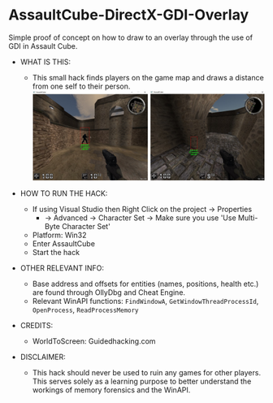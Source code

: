 # AssaultCube-DirectX-GDI-Overlay
Simple proof of concept on how to draw to an overlay through the use of GDI in Assault Cube.

- WHAT IS THIS:
  - This small hack finds players on the game map and draws a distance from one self to their person.
    ![alt text](https://github.com/Ctrl-Alt-1337/AssaultCube-GDI-ESP-Overlay/blob/master/screenshot.jpg)

- HOW TO RUN THE HACK:
  - If using Visual Studio then Right Click on the project -> Properties
    - -> Advanced -> Character Set -> Make sure you use 'Use Multi-Byte Character Set'
  - Platform: Win32
  - Enter AssaultCube
  - Start the hack
  
- OTHER RELEVANT INFO:
	- Base address and offsets for entities (names, positions, health etc.) are found through OllyDbg and Cheat Engine.
  - Relevant WinAPI functions: ```FindWindowA```, ```GetWindowThreadProcessId```, ```OpenProcess```, ```ReadProcessMemory```

- CREDITS:
	- WorldToScreen: Guidedhacking.com
  
- DISCLAIMER:
  - This hack should never be used to ruin any games for other players. This serves solely as a learning purpose to better understand the workings of memory forensics and the WinAPI.

